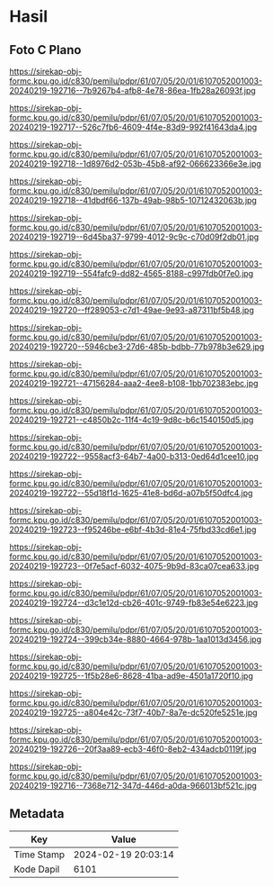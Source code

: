 # Hasil

## Foto C Plano

https://sirekap-obj-formc.kpu.go.id/c830/pemilu/pdpr/61/07/05/20/01/6107052001003-20240219-192716--7b9267b4-afb8-4e78-86ea-1fb28a26093f.jpg

https://sirekap-obj-formc.kpu.go.id/c830/pemilu/pdpr/61/07/05/20/01/6107052001003-20240219-192717--526c7fb6-4609-4f4e-83d9-992f41643da4.jpg

https://sirekap-obj-formc.kpu.go.id/c830/pemilu/pdpr/61/07/05/20/01/6107052001003-20240219-192718--1d8976d2-053b-45b8-af92-066623366e3e.jpg

https://sirekap-obj-formc.kpu.go.id/c830/pemilu/pdpr/61/07/05/20/01/6107052001003-20240219-192718--41dbdf66-137b-49ab-98b5-10712432063b.jpg

https://sirekap-obj-formc.kpu.go.id/c830/pemilu/pdpr/61/07/05/20/01/6107052001003-20240219-192719--6d45ba37-9799-4012-9c9c-c70d09f2db01.jpg

https://sirekap-obj-formc.kpu.go.id/c830/pemilu/pdpr/61/07/05/20/01/6107052001003-20240219-192719--554fafc9-dd82-4565-8188-c997fdb0f7e0.jpg

https://sirekap-obj-formc.kpu.go.id/c830/pemilu/pdpr/61/07/05/20/01/6107052001003-20240219-192720--ff289053-c7d1-49ae-9e93-a87311bf5b48.jpg

https://sirekap-obj-formc.kpu.go.id/c830/pemilu/pdpr/61/07/05/20/01/6107052001003-20240219-192720--5946cbe3-27d6-485b-bdbb-77b978b3e629.jpg

https://sirekap-obj-formc.kpu.go.id/c830/pemilu/pdpr/61/07/05/20/01/6107052001003-20240219-192721--47156284-aaa2-4ee8-b108-1bb702383ebc.jpg

https://sirekap-obj-formc.kpu.go.id/c830/pemilu/pdpr/61/07/05/20/01/6107052001003-20240219-192721--c4850b2c-11f4-4c19-9d8c-b6c1540150d5.jpg

https://sirekap-obj-formc.kpu.go.id/c830/pemilu/pdpr/61/07/05/20/01/6107052001003-20240219-192722--9558acf3-64b7-4a00-b313-0ed64d1cee10.jpg

https://sirekap-obj-formc.kpu.go.id/c830/pemilu/pdpr/61/07/05/20/01/6107052001003-20240219-192722--55d18f1d-1625-41e8-bd6d-a07b5f50dfc4.jpg

https://sirekap-obj-formc.kpu.go.id/c830/pemilu/pdpr/61/07/05/20/01/6107052001003-20240219-192723--f95246be-e6bf-4b3d-81e4-75fbd33cd6e1.jpg

https://sirekap-obj-formc.kpu.go.id/c830/pemilu/pdpr/61/07/05/20/01/6107052001003-20240219-192723--0f7e5acf-6032-4075-9b9d-83ca07cea633.jpg

https://sirekap-obj-formc.kpu.go.id/c830/pemilu/pdpr/61/07/05/20/01/6107052001003-20240219-192724--d3c1e12d-cb26-401c-9749-fb83e54e6223.jpg

https://sirekap-obj-formc.kpu.go.id/c830/pemilu/pdpr/61/07/05/20/01/6107052001003-20240219-192724--399cb34e-8880-4664-978b-1aa1013d3456.jpg

https://sirekap-obj-formc.kpu.go.id/c830/pemilu/pdpr/61/07/05/20/01/6107052001003-20240219-192725--1f5b28e6-8628-41ba-ad9e-4501a1720f10.jpg

https://sirekap-obj-formc.kpu.go.id/c830/pemilu/pdpr/61/07/05/20/01/6107052001003-20240219-192725--a804e42c-73f7-40b7-8a7e-dc520fe5251e.jpg

https://sirekap-obj-formc.kpu.go.id/c830/pemilu/pdpr/61/07/05/20/01/6107052001003-20240219-192726--20f3aa89-ecb3-46f0-8eb2-434adcb0119f.jpg

https://sirekap-obj-formc.kpu.go.id/c830/pemilu/pdpr/61/07/05/20/01/6107052001003-20240219-192716--7368e712-347d-446d-a0da-966013bf521c.jpg


## Metadata

| Key        | Value               |
| ---------- | ------------------- |
| Time Stamp | 2024-02-19 20:03:14 |
| Kode Dapil | 6101                |



